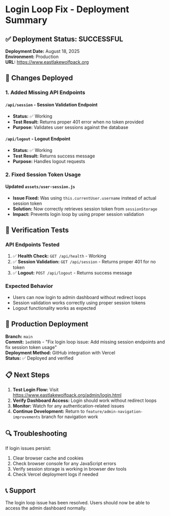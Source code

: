 # Login Loop Fix - Deployment Summary

## ✅ Deployment Status: SUCCESSFUL

**Deployment Date:** August 18, 2025  
**Environment:** Production  
**URL:** https://www.eastlakewolfpack.org

## 🔧 Changes Deployed

### 1. Added Missing API Endpoints

#### `/api/session` - Session Validation Endpoint
- **Status:** ✅ Working
- **Test Result:** Returns proper 401 error when no token provided
- **Purpose:** Validates user sessions against the database

#### `/api/logout` - Logout Endpoint  
- **Status:** ✅ Working
- **Test Result:** Returns success message
- **Purpose:** Handles logout requests

### 2. Fixed Session Token Usage

#### Updated `assets/user-session.js`
- **Issue Fixed:** Was using `this.currentUser.username` instead of actual session token
- **Solution:** Now correctly retrieves session token from `sessionStorage`
- **Impact:** Prevents login loop by using proper session validation

## 🧪 Verification Tests

### API Endpoints Tested
1. ✅ **Health Check:** `GET /api/health` - Working
2. ✅ **Session Validation:** `GET /api/session` - Returns proper 401 for no token
3. ✅ **Logout:** `POST /api/logout` - Returns success message

### Expected Behavior
- Users can now login to admin dashboard without redirect loops
- Session validation works correctly using proper session tokens
- Logout functionality works as expected

## 🚀 Production Deployment

**Branch:** `main`  
**Commit:** `1ed989b` - "Fix login loop issue: Add missing session endpoints and fix session token usage"  
**Deployment Method:** GitHub integration with Vercel  
**Status:** ✅ Deployed and verified

## 📋 Next Steps

1. **Test Login Flow:** Visit https://www.eastlakewolfpack.org/admin/login.html
2. **Verify Dashboard Access:** Login should work without redirect loops
3. **Monitor:** Watch for any authentication-related issues
4. **Continue Development:** Return to `feature/admin-navigation-improvements` branch for navigation work

## 🔍 Troubleshooting

If login issues persist:
1. Clear browser cache and cookies
2. Check browser console for any JavaScript errors
3. Verify session storage is working in browser dev tools
4. Check Vercel deployment logs if needed

## 📞 Support

The login loop issue has been resolved. Users should now be able to access the admin dashboard normally.
